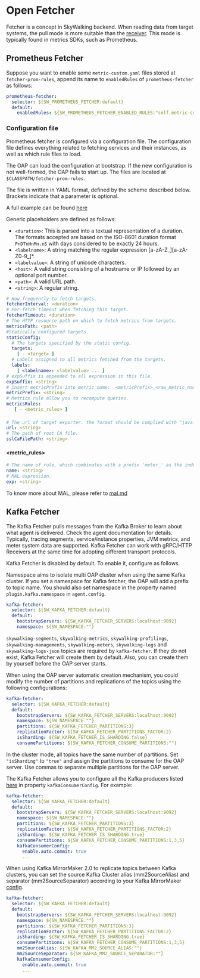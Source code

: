 # Open Fetcher
Fetcher is a concept in SkyWalking backend. When reading data from target systems, the pull mode is more suitable than the [receiver](backend-receivers.md). This mode is typically found in metrics SDKs, such as Prometheus.

## Prometheus Fetcher
Suppose you want to enable some `metric-custom.yaml` files stored at `fetcher-prom-rules`, append its name to `enabledRules` of 
 `prometheus-fetcher` as follows:
 
```yaml
prometheus-fetcher:
  selector: ${SW_PROMETHEUS_FETCHER:default}
  default:
    enabledRules: ${SW_PROMETHEUS_FETCHER_ENABLED_RULES:"self,metric-custom"}
```

### Configuration file
Prometheus fetcher is configured via a configuration file. The configuration file defines everything related to fetching
 services and their instances, as well as which rule files to load.

The OAP can load the configuration at bootstrap. If the new configuration is not well-formed, the OAP fails to start up. The files
are located at `$CLASSPATH/fetcher-prom-rules`.

The file is written in YAML format, defined by the scheme described below. Brackets indicate that a parameter is optional.

A full example can be found [here](../../../../oap-server/server-starter/src/main/resources/fetcher-prom-rules/self.yaml)

Generic placeholders are defined as follows:

 * `<duration>`: This is parsed into a textual representation of a duration. The formats accepted are based on
                 the ISO-8601 duration format `PnDTnHnMn.nS` with days considered to be exactly 24 hours.
 * `<labelname>`: A string matching the regular expression \[a-zA-Z_\]\[a-zA-Z0-9_\]*.
 * `<labelvalue>`: A string of unicode characters.
 * `<host>`: A valid string consisting of a hostname or IP followed by an optional port number.
 * `<path>`: A valid URL path.
 * `<string>`: A regular string.

```yaml
# How frequently to fetch targets.
fetcherInterval: <duration>
# Per-fetch timeout when fetching this target.
fetcherTimeout: <duration>
# The HTTP resource path on which to fetch metrics from targets.
metricsPath: <path>
#Statically configured targets.
staticConfig:
  # The targets specified by the static config.
  targets:
    [ - <target> ]
  # Labels assigned to all metrics fetched from the targets.
  labels:
    [ <labelname>: <labelvalue> ... ]
# expSuffix is appended to all expression in this file.
expSuffix: <string>
# insert metricPrefix into metric name:  <metricPrefix>_<raw_metric_name>
metricPrefix: <string>
# Metrics rule allow you to recompute queries.
metricsRules:
   [ - <metric_rules> ]
```

#### <target>

```yaml
# The url of target exporter. the format should be complied with "java.net.URI"
url: <string>
# The path of root CA file.
sslCaFilePath: <string>
```

#### <metric_rules>

```yaml
# The name of rule, which combinates with a prefix 'meter_' as the index/table name in storage.
name: <string>
# MAL expression.
exp: <string>
```

To know more about MAL, please refer to [mal.md](../../concepts-and-designs/mal.md)

## Kafka Fetcher

The Kafka Fetcher pulls messages from the Kafka Broker to learn about what agent is delivered. Check the agent documentation for details. Typically, tracing segments, service/instance properties, JVM metrics, and meter system data are supported.  Kafka Fetcher can work with gRPC/HTTP Receivers at the same time for adopting different transport protocols.

Kafka Fetcher is disabled by default. To enable it, configure as follows.

Namespace aims to isolate multi OAP cluster when using the same Kafka cluster.
If you set a namespace for Kafka fetcher, the OAP will add a prefix to topic name. You should also set namespace in the property named `plugin.kafka.namespace` in `agent.config`.

```yaml
kafka-fetcher:
  selector: ${SW_KAFKA_FETCHER:default}
  default:
    bootstrapServers: ${SW_KAFKA_FETCHER_SERVERS:localhost:9092}
    namespace: ${SW_NAMESPACE:""}
```

`skywalking-segments`, `skywalking-metrics`, `skywalking-profilings`, `skywalking-managements`, `skywalking-meters`, `skywalking-logs`
and `skywalking-logs-json` topics are required by `kafka-fetcher`.
If they do not exist, Kafka Fetcher will create them by default. Also, you can create them by yourself before the OAP server starts.

When using the OAP server automatic creation mechanism, you could modify the number of partitions and replications of the topics using the following configurations:

```yaml
kafka-fetcher:
  selector: ${SW_KAFKA_FETCHER:default}
  default:
    bootstrapServers: ${SW_KAFKA_FETCHER_SERVERS:localhost:9092}
    namespace: ${SW_NAMESPACE:""}
    partitions: ${SW_KAFKA_FETCHER_PARTITIONS:3}
    replicationFactor: ${SW_KAFKA_FETCHER_PARTITIONS_FACTOR:2}
    isSharding: ${SW_KAFKA_FETCHER_IS_SHARDING:false}
    consumePartitions: ${SW_KAFKA_FETCHER_CONSUME_PARTITIONS:""}
```

In the cluster mode, all topics have the same number of partitions. Set `"isSharding"` to `"true"` and assign the partitions to consume for the OAP server.  Use commas to separate multiple partitions for the OAP server.

The Kafka Fetcher allows you to configure all the Kafka producers listed [here](http://kafka.apache.org/24/documentation.html#consumerconfigs) in property `kafkaConsumerConfig`. For example:
```yaml
kafka-fetcher:
  selector: ${SW_KAFKA_FETCHER:default}
  default:
    bootstrapServers: ${SW_KAFKA_FETCHER_SERVERS:localhost:9092}
    namespace: ${SW_NAMESPACE:""}
    partitions: ${SW_KAFKA_FETCHER_PARTITIONS:3}
    replicationFactor: ${SW_KAFKA_FETCHER_PARTITIONS_FACTOR:2}
    isSharding: ${SW_KAFKA_FETCHER_IS_SHARDING:true}
    consumePartitions: ${SW_KAFKA_FETCHER_CONSUME_PARTITIONS:1,3,5}
    kafkaConsumerConfig:
      enable.auto.commit: true
      ...
```

When using Kafka MirrorMaker 2.0 to replicate topics between Kafka clusters, you can set the source Kafka Cluster alias (mm2SourceAlias) and separator (mm2SourceSeparator) according to your Kafka MirrorMaker [config](https://github.com/apache/kafka/tree/trunk/connect/mirror#remote-topics).
```yaml
kafka-fetcher:
  selector: ${SW_KAFKA_FETCHER:default}
  default:
    bootstrapServers: ${SW_KAFKA_FETCHER_SERVERS:localhost:9092}
    namespace: ${SW_NAMESPACE:""}
    partitions: ${SW_KAFKA_FETCHER_PARTITIONS:3}
    replicationFactor: ${SW_KAFKA_FETCHER_PARTITIONS_FACTOR:2}
    isSharding: ${SW_KAFKA_FETCHER_IS_SHARDING:true}
    consumePartitions: ${SW_KAFKA_FETCHER_CONSUME_PARTITIONS:1,3,5}
    mm2SourceAlias: ${SW_KAFKA_MM2_SOURCE_ALIAS:""}
    mm2SourceSeparator: ${SW_KAFKA_MM2_SOURCE_SEPARATOR:""}
    kafkaConsumerConfig:
      enable.auto.commit: true
      ...
```
